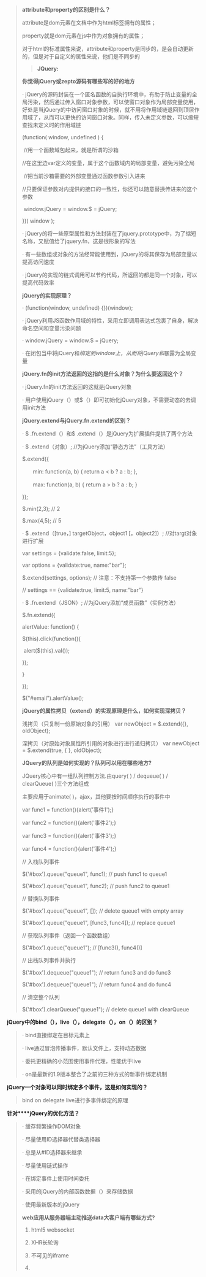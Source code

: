 > **attribute和property的区别是什么？**
>
> attribute是dom元素在文档中作为html标签拥有的属性；
>
> property就是dom元素在js中作为对象拥有的属性；
>
> 对于html的标准属性来说，attribute和property是同步的，是会自动更新的，但是对于自定义的属性来说，他们是不同步的
>> **JQuery:**
>
> **你觉得****jQuery或zepto****源码有哪些写的好的地方**
>
> · jQuery的源码封装在一个匿名函数的自执行环境中，有助于防止变量的全局污染，然后通过传入窗口对象参数，可以使窗口对象作为局部变量使用，好处是当jQuery的中访问窗口对象的时候，就不用将作用域链退回到顶层作用域了，从而可以更快的访问窗口对象。同样，传入未定义参数，可以缩短查找未定义时的作用域链
>
> (function( window, undefined ) {
>
> ​     //用一个函数域包起来，就是所谓的沙箱
>
> ​     //在这里边var定义的变量，属于这个函数域内的局部变量，避免污染全局
>
> ​     //把当前沙箱需要的外部变量通过函数参数引入进来
>
> ​     //只要保证参数对内提供的接口的一致性，你还可以随意替换传进来的这个参数
>
> ​    window.jQuery = window.$ = jQuery; 
>
> })( window );
>
> · jQuery的将一些原型属性和方法封装在了jquery.prototype中，为了缩短名称，又赋值给了jquery.fn，这是很形象的写法
>
> · 有一些数组或对象的方法经常能使用到，jQuery的将其保存为局部变量以提高访问速度
>
> · jQuery的实现的链式调用可以节约代码，所返回的都是同一个对象，可以提高代码效率
>
> **jQuery的实现原理？**
>
> · (function(window, undefined) {})(window);
>
> · jQuery利用JS函数作用域的特性，采用立即调用表达式包裹了自身，解决命名空间和变量污染问题
>
> · window.jQuery = window.$ = jQuery;
>
> · 在闭包当中将jQuery和$绑定到window上，从而将jQuery和$暴露为全局变量
>
> **jQuery.fn的init方法返回的这指的是什么对象？为什么要返回这个？**
>
> · jQuery.fn的init方法返回的这就是jQuery对象
>
> · 用户使用jQuery（）或$（）即可初始化jQuery对象，不需要动态的去调用init方法
>
> **jQuery.extend与jQuery.fn.extend的区别？**
>
> · $ .fn.extend（）和$ .extend（）是jQuery为扩展插件提拱了两个方法
>
> · $ .extend（对象）; //为jQuery添加“静态方法”（工具方法）
>
> $.extend({
>
> 　　min: function(a, b) { return a < b ? a : b; },
>
> 　　max: function(a, b) { return a > b ? a : b; }
>
> });
>
> $.min(2,3); //  2
>
> $.max(4,5); //  5
>
> · $ .extend（[true，] targetObject，object1 [，object2]）; //对targt对象进行扩展
>
> var settings = {validate:false, limit:5};
>
> var options = {validate:true, name:"bar"};
>
> $.extend(settings, options);  // 注意：不支持第一个参数传 false
>
> // settings == {validate:true, limit:5, name:"bar"}
>
> · $ .fn.extend（JSON）; //为jQuery添加“成员函数”（实例方法）
>
> 
>
> $.fn.extend({
>
> alertValue: function() {
>
> $(this).click(function(){
>
> ​    alert($(this).val());
>
> });
>
> }
>
> });
>
> $("#email").alertValue();
>
> **jQuery的属性拷贝（extend）的实现原理是什么，如何实现深拷贝？**
>
> 浅拷贝（只复制一份原始对象的引用） var newObject = $.extend({}, oldObject);
>
> 深拷贝（对原始对象属性所引用的对象进行进行递归拷贝） var newObject = $.extend(true, { }, oldObject);
>
> **JQuery的队列是如何实现的？队列可以用在哪些地方?**
>
> JQuery核心中有一组队列控制方法.由query( ) / dequeue( ) / clearQueue( )三个方法组成
>
> 主要应用于animate( )，ajax，其他要按时间顺序执行的事件中
>
> var func1 = function(){alert('事件1');}
>
> var func2 = function(){alert('事件2');}
>
> var func3 = function(){alert('事件3');}
>
> var func4 = function(){alert('事件4');}
>
> // 入栈队列事件
>
> $('#box').queue("queue1", func1);  // push func1 to queue1
>
> $('#box').queue("queue1", func2);  // push func2 to queue1
>
> // 替换队列事件
>
> $('#box').queue("queue1", []);  // delete queue1 with empty array
>
> $('#box').queue("queue1", [func3, func4]);  // replace queue1
>
> // 获取队列事件（返回一个函数数组）
>
> $('#box').queue("queue1");  // [func3(), func4()]
>
> // 出栈队列事件并执行
>
> $('#box').dequeue("queue1"); // return func3 and do func3
>
> $('#box').dequeue("queue1"); // return func4 and do func4
>
> // 清空整个队列
>
> $('#box').clearQueue("queue1"); // delete queue1 with clearQueue
>
>
**jQuery中的bind（），live（），delegate（），on（）的区别？**
>
> · bind直接绑定在目标元素上
>
> · live通过冒泡传播事件，默认文件上，支持动态数据
>
> · 委托更精确的小范围使用事件代理，性能优于live
>
> · on是最新的1.9版本整合了之前的三种方式的新事件绑定机制
>
**jQuery一个对象可以同时绑定多个事件，这是如何实现的？**
>
> bind on delegate live进行多事件绑定的原理
>
**针对****jQuery的优化方法？**
>
> · 缓存频繁操作DOM对象
>
> · 尽量使用ID选择器代替类选择器
>
> · 总是从#ID选择器来继承
>
> · 尽量使用链式操作
>
> · 在绑定事件上使用时间委托
>
> · 采用的jQuery的内部函数数据（）来存储数据
>
> · 使用最新版本的jQuery
>
>**web应用从服务器端主动推送data大客户端有哪些方式?**
>
> 1) html5  websocket
>
> 2) XHR长轮询
>
> 3) 不可见的iframe
>
> 4) <script>标签的长时间链接(可跨域)---http、Jsonp方式的长轮询
>
**详解****:**
>
> 通常情况下,打开网页或app去查询或者刷新，客户端想服务器发出请求然后返回数据，客户端与服务端对应的模式是：客户端请求--服务端响应，在有些情况下，服务端会主动推送一些信息到客户端，如：新闻订阅等。这个需求类似于日常中使用QQ或微信时的新消息提醒一样，只要有新消息就需要提醒。
>
**Ajax轮询**-----我们自然会想到的是ajax轮询，每10S或30S轮询一次，这种方式有一个非常严重的问题。假如有一万个商家打开浏览器，采用10S轮询的方式，服务器就会承担1000的QPS，这种方式会对服务器造成极大的性能浪费。
>
> 优点: 实现简单
>
> 缺点: 加重网络负担，拖累服务器
>
**Websocket**-----webSocket是HTML5开始提供的一种在单个TCP连接上进行双全工通讯的协议，webSocket只需要简历一次链接，就可以一直保持连接的状态。
>
> 详情可看https://www.cnblogs.com/jingmoxukong/p/7755643.html
>
**XHR长轮询**------这种方式是比较多的长轮询模式。客户端打开一个到服务端的ajax请求然后等待响应；服务器需要一些特定功能来允许请求被挂起，只要一有时间发生，服务端就会在挂起的请求中送回响应并关闭该请求。客户端js会在处理玩服务器返回的信息后，再次发出请求，重新建立连接。
>
> 现在浏览已经支持CROS的跨域方式请求，因此HTTP和JSONP的长轮询方式会被慢慢淘汰，建议采用XHR长轮询。
>
> 优点：客户端很容易实现良好的错误处理和超时管理，实现成本与Ajax的方式类似
>
> 缺点：需要服务器端有特殊的功能来临时挂起链接。当客户端发起请求过多时，服务器端会长期保持多个链接，具有一定的风险。
>
**Iframe**------iframe通过HTML页面里嵌入了一个隐藏帧，然后将这个隐藏帧的SRC属性设为对一个长连接的请求，服务器端能源源不断的往客户端输入数据。
>
> 优点：每次数据传送都不会关闭连接，连接只会在通信出现错误时，或者是连接重建时关闭。
>
> 缺点：IE、Firefox的进度条会显示加载没有完成，IE则会一直表述正在加载进行中。而且iframe会影响页面优化效果。
>
**http和Jsonp方式的长轮询------把script标签附加到页面中让脚本执行。服务器会挂起链接直到有事件发生，接着把脚本的内容发送回浏览器，然后重新打开另一个script标签来获取下一个事件，从而实现长轮询的模型。**
>
> **如何实现浏览器内多个标签页之间的通信****? (阿里)**
>
> · WebSocket、SharedWorker
>
> · 也可以调用localstorge、cookies等本地存储方式
>
**webSocket如何兼容低浏览器？(阿里)**
>
> · Adobe Flash Socket 、
>
> · ActiveX HTMLFile (IE) 、
>
> · 基于 multipart 编码发送 XHR 、
>
> · 基于长轮询的 XHR
>
> 
>
